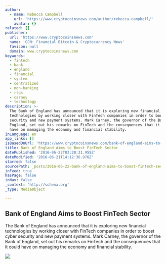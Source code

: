 ```yaml
---
author:
  - name: Rebecca Campbell
    url: 'https://www.cryptocoinsnews.com/author/rebecca-campbell/'
    avatar: {}
related: []
publisher:
  url: 'https://www.cryptocoinsnews.com'
  name: 'CCN: Financial Bitcoin & Cryptocurrency News'
  favicon: null
  domain: www.cryptocoinsnews.com
keywords:
  - fintech
  - bank
  - england
  - financial
  - system
  - centralized
  - non-banking
  - rtgs
  - carney
  - technology
description: >-
  The Bank of England has announced that it is exploring new financial
  technologies by working closer with FinTech companies in order to boost cyber
  security and new payment systems. Mark Carney, the governor of the Bank of
  England, set out his remarks on FinTech and the consequences that it could
  have on managing the economy and financial stability.
inLanguage: en
app_links: []
isBasedOnUrl: 'https://www.cryptocoinsnews.com/bank-of-england-aims-to-boost-fintech-sector/'
title: Bank of England Aims to Boost FinTech Sector
datePublished: '2016-06-22T03:20:31.955Z'
dateModified: '2016-06-21T14:12:36.976Z'
starred: false
sourcePath: _posts/2016-06-22-bank-of-england-aims-to-boost-fintech-sector.md
inFeed: true
hasPage: false
inNav: false
_context: 'http://schema.org'
_type: MediaObject

---
```

<article style=""><h1>Bank of England Aims to Boost FinTech Sector</h1><p>The Bank of England has announced that it is exploring new financial technologies by working closer with FinTech companies in order to boost cyber security and new payment systems. Mark Carney, the governor of the Bank of England, set out his remarks on FinTech and the consequences that it could have on managing the economy and financial stability.</p><img src="https://www.cryptocoinsnews.com/wp-content/uploads/2015/11/Bank-of-England.jpg" /></article>